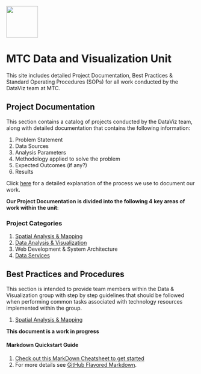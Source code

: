 
<a href="url"><img src="http://gis.mtc.ca.gov/mtcimages/mtcgisLogo.png" align="top" height="84" width="84" ></a>  

# MTC Data and Visualization Unit
This site includes detailed Project Documentation, Best Practices & Standard Operating Procedures (SOPs) for all work conducted by the DataViz team at MTC.

## Project Documentation
This section contains a catalog of projects conducted by the DataViz team, along with detailed documentation that contains the following information:

1. Problem Statement
2. Data Sources
3. Analysis Parameters
4. Methodology applied to solve the problem
5. Expected Outcomes (if any?)
6. Results

Click [here](https://github.com/BayAreaMetro/dv-project-templates#documentation) for a detailed explanation of the process we use to document our work.

**Our Project Documentation is divided into the following 4 key areas of work within the unit**:


### Project Categories
1. [Spatial Analysis & Mapping](https://bayareametro.github.io/Spatial-Analysis-Mapping-Projects/Project-Documentation/)
2. [Data Analysis & Visualization](https://bayareametro.github.io/Data-And-Visualization-Projects/)
3. Web Development & System Architecture
4. [Data Services](https://bayareametro.github.io/DataServices/Project-Documentation/)

## Best Practices and Procedures
This section is intended to provide team members within the Data & Visualization group with step by step guidelines that should be followed when performing common tasks associated with technology resources implemented within the group.   

1. [Spatial Analysis & Mapping](https://bayareametro.github.io/Spatial-Analysis-Mapping-Projects//Best-Practices-Procedures/)


**This document is a work in progress**

#### Markdown Quickstart Guide
1. [Check out this MarkDown Cheatsheet to get started](https://github.com/adam-p/markdown-here/wiki/Markdown-Cheatsheet)  
2. For more details see [GitHub Flavored Markdown](https://guides.github.com/features/mastering-markdown/).

